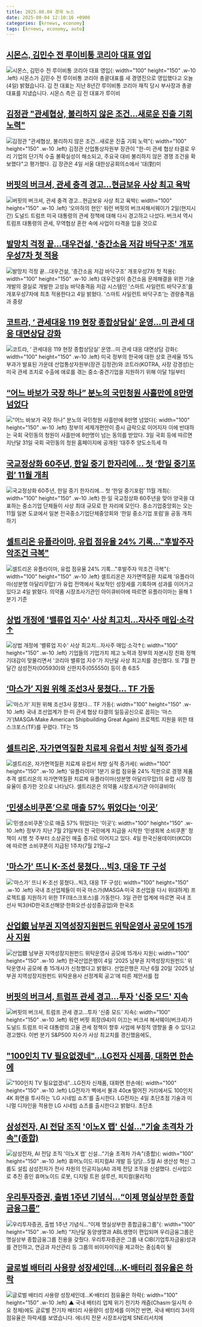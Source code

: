 ```yaml
---
title: 2025.08.04 경제 뉴스
date: 2025-08-04 12:10:16 +0900
categories: [krnews, economy]
tags: [krnews, economy, auto]
---
```

## [시몬스, 김민수 전 루이비통 코리아 대표 영입](https://n.news.naver.com/mnews/article/422/0000767093)

![시몬스, 김민수 전 루이비통 코리아 대표 영입](https://mimgnews.pstatic.net/image/origin/422/2025/08/04/767093.jpg?type=nf220_150){: width="100" height="150" .w-10 .left}
시몬스가 김민수 전 루이비통 코리아 총괄대표를 새 경영진으로 영입했다고 오늘(4일) 밝혔습니다. 김 전 대표는 지난 8년간 루이비통 코리아 재직 당시 부사장과 총괄대표를 지냈습니다. 시몬스 측은 김 전 대표가 루이비

## [김정관 "관세협상, 불리하지 않은 조건…새로운 진출 기회 노력"](https://n.news.naver.com/mnews/article/015/0005166440)

![김정관 "관세협상, 불리하지 않은 조건…새로운 진출 기회 노력"](https://mimgnews.pstatic.net/image/origin/015/2025/08/04/5166440.jpg?type=nf220_150){: width="100" height="150" .w-10 .left}
김정관 산업통상자원부 장관이 "한-미 관세 협상 타결로 우리 기업의 단기적 수출 불확실성이 해소되고, 주요국 대비 불리하지 않은 경쟁 조건을 확보했다"고 평가했다. 김 장관은 4일 서울 대한상공회의소에서 '대(對)미

## [버핏의 버크셔, 관세 충격 경고…현금보유 사상 최고 육박](https://n.news.naver.com/mnews/article/014/0005386178)

![버핏의 버크셔, 관세 충격 경고…현금보유 사상 최고 육박](https://mimgnews.pstatic.net/image/origin/014/2025/08/03/5386178.jpg?type=nf220_150){: width="100" height="150" .w-10 .left}
‘오마하의 현인’ 워런 버핏의 버크셔해서웨이가 2일(현지시간) 도널드 트럼프 미국 대통령의 관세 정책에 대해 다시 경고하고 나섰다. 버크셔 역시 트럼프 대통령의 관세, 무역협상 혼란 속에 사업이 타격을 입을 것으로

## [발망치 걱정 끝…대우건설, '층간소음 저감 바닥구조' 개포우성7차 첫 적용](https://n.news.naver.com/mnews/article/008/0005230954)

![발망치 걱정 끝…대우건설, '층간소음 저감 바닥구조' 개포우성7차 첫 적용](https://mimgnews.pstatic.net/image/origin/008/2025/08/04/5230954.jpg?type=nf220_150){: width="100" height="150" .w-10 .left}
대우건설이 층간소음 문제해결을 위한 기술개발의 결실로 개발한 고성능 바닥충격음 저감 시스템인 '스마트 사일런트 바닥구조'를 개포우성7차에 최초 적용한다고 4일 밝혔다. '스마트 사일런트 바닥구조'는 경량충격음과 중량

## [코트라, ‘ 관세대응 119 현장 종합상담실’ 운영…미 관세 대응 대면상담 강화](https://n.news.naver.com/mnews/article/082/0001338477)

![코트라, ‘ 관세대응 119 현장 종합상담실’ 운영…미 관세 대응 대면상담 강화](https://mimgnews.pstatic.net/image/origin/082/2025/08/04/1338477.jpg?type=nf220_150){: width="100" height="150" .w-10 .left}
미국 정부의 한국에 대한 상호 관세율 15% 부과가 발표된 가운데 산업통상자원부(장관 김정관)와 코트라(KOTRA, 사장 강경성)는 미국 관세 조치로 수출에 애로를 겪는 중소·중견기업을 지원하기 위해 이달 1일부터

## [“어느 바보가 국장 하나” 분노의 국민청원 사흘만에 8만명 넘었다](https://n.news.naver.com/mnews/article/081/0003562968)

![“어느 바보가 국장 하나” 분노의 국민청원 사흘만에 8만명 넘었다](https://mimgnews.pstatic.net/image/origin/081/2025/08/03/3562968.jpg?type=nf220_150){: width="100" height="150" .w-10 .left}
정부의 세제개편안이 증시 급락으로 이어지자 이에 반대하는 국회 국민동의 청원이 사흘만에 8만명이 넘는 동의를 받았다. 3일 국회 등에 따르면 지난달 31일 국회 국민동의 청원 홈페이지에 공개된 ‘대주주 양도소득세 하

## [국교정상화 60주년, 한일 중기 한자리에… 첫 ‘한일 중기포럼’ 11월 개최](https://n.news.naver.com/mnews/article/023/0003921065)

![국교정상화 60주년, 한일 중기 한자리에… 첫 ‘한일 중기포럼’ 11월 개최](https://mimgnews.pstatic.net/image/origin/023/2025/08/04/3921065.jpg?type=nf220_150){: width="100" height="150" .w-10 .left}
한·일 국교정상화 60주년을 맞아 양국을 대표하는 중소기업 단체들이 사상 최대 규모로 한 자리에 모인다. 중소기업중앙회는 오는 11월 일본 도쿄에서 일본 전국중소기업단체중앙회와 ‘한일 중소기업 포럼’을 공동 개최하기

## [셀트리온 유플라이마, 유럽 점유율 24% 기록…"후발주자 악조건 극복"](https://n.news.naver.com/mnews/article/119/0002986991)

![셀트리온 유플라이마, 유럽 점유율 24% 기록…"후발주자 악조건 극복"](https://mimgnews.pstatic.net/image/origin/119/2025/08/04/2986991.jpg?type=nf220_150){: width="100" height="150" .w-10 .left}
셀트리온은 자가면역질환 치료제 ‘유플라이마(성분명 아달리무맙)’가 유럽 전역에서 독보적인 성장세를 기록하며 성과를 이어가고 있다고 4일 밝혔다. 의약품 시장조사기관인 아이큐비아에 따르면 유플라이마는 올해 1분기 기준

## [상법 개정에 '밸류업 지수' 사상 최고치…자사주 매입·소각↑](https://n.news.naver.com/mnews/article/421/0008409621)

![상법 개정에 '밸류업 지수' 사상 최고치…자사주 매입·소각↑](https://mimgnews.pstatic.net/image/origin/421/2025/08/04/8409621.jpg?type=nf220_150){: width="100" height="150" .w-10 .left}
기업들의 기업가치 제고 노력과 정부의 자본시장 친화 정책 기대감이 맞물리면서 '코리아 밸류업 지수'가 지난달 사상 최고치를 경신했다. 또 7월 한 달간 삼성전자(005930)와 신한지주(055550) 등이 총 6조5

## [‘마스가’ 지원 위해 조선3사 뭉쳤다… TF 가동](https://n.news.naver.com/mnews/article/005/0001793653)

![‘마스가’ 지원 위해 조선3사 뭉쳤다… TF 가동](https://mimgnews.pstatic.net/image/origin/005/2025/08/04/1793653.jpg?type=nf220_150){: width="100" height="150" .w-10 .left}
국내 조선업계가 한·미 관세 협상 타결의 일등공신으로 꼽히는 ‘마스가’(MASGA·Make American Shipbuilding Great Again) 프로젝트 지원을 위한 태스크포스(TF)를 꾸렸다. TF는 15

## [셀트리온, 자가면역질환 치료제 유럽서 처방 실적 증가세](https://n.news.naver.com/mnews/article/366/0001097738)

![셀트리온, 자가면역질환 치료제 유럽서 처방 실적 증가세](https://mimgnews.pstatic.net/image/origin/366/2025/08/04/1097738.jpg?type=nf220_150){: width="100" height="150" .w-10 .left}
‘유플라이마’ 1분기 유럽 점유율 24% 직판으로 경쟁 제품 추격 셀트리온의 자가면역질환 치료제 유플라이마(성분명 아달리무맙)의 유럽 시장 점유율이 증가한 것으로 나타났다. 셀트리온은 의약품 시장조사기관 아이큐비아(

## [‘민생소비쿠폰’으로 매출 57% 뛰었다는 ‘이곳’](https://n.news.naver.com/mnews/article/018/0006081105)

![‘민생소비쿠폰’으로 매출 57% 뛰었다는 ‘이곳’](https://mimgnews.pstatic.net/image/origin/018/2025/08/04/6081105.jpg?type=nf220_150){: width="100" height="150" .w-10 .left}
정부가 지난 7월 21일부터 전 국민에게 지급을 시작한 ‘민생회복 소비쿠폰’ 정책이 시행 첫 주부터 소상공인 매출 증가로 이어지고 있다. 4일 한국신용데이터(KCD)에 따르면 소비쿠폰이 지급된 1주차(7월 21일~2

## ['마스가' 뜨니 K-조선 뭉쳤다…빅3, 대응 TF 구성](https://n.news.naver.com/mnews/article/008/0005230706)

!['마스가' 뜨니 K-조선 뭉쳤다…빅3, 대응 TF 구성](https://mimgnews.pstatic.net/image/origin/008/2025/08/03/5230706.jpg?type=nf220_150){: width="100" height="150" .w-10 .left}
국내 조선업체들이 미국 마스가(MASGA·미국 조선업을 다시 위대하게) 프로젝트를 지원하기 위한 TF(태스크포스)를 가동한다. 3일 관련 업계에 따르면 국내 조선사 빅3(HD한국조선해양·한화오션·삼성중공업)와 한국조

## [산업銀 남부권 지역성장지원펀드 위탁운영사 공모에 15개사 지원](https://n.news.naver.com/mnews/article/018/0006081221)

![산업銀 남부권 지역성장지원펀드 위탁운영사 공모에 15개사 지원](https://mimgnews.pstatic.net/image/origin/018/2025/08/04/6081221.jpg?type=nf220_150){: width="100" height="150" .w-10 .left}
한국산업은행이 4일 ‘2025 남부권 지역성장지원펀드’ 위탁운영사 공모에 총 15개사가 신청했다고 밝혔다. 산업은행은 지난 6월 20일 ‘2025 남부권 지역성장지원펀드 위탁운용사 선정계획 공고’에 따른 제안서를 접

## [버핏의 버크셔, 트럼프 관세 경고…투자 '신중 모드' 지속](https://n.news.naver.com/mnews/article/277/0005631929)

![버핏의 버크셔, 트럼프 관세 경고…투자 '신중 모드' 지속](https://mimgnews.pstatic.net/image/origin/277/2025/08/04/5631929.jpg?type=nf220_150){: width="100" height="150" .w-10 .left}
워런 버핏 회장(94)이 이끄는 버크셔 해서웨이(버크셔)가 도널드 트럼프 미국 대통령의 고율 관세 정책이 향후 사업에 부정적 영향을 줄 수 있다고 경고했다. 이번 분기 S&P500 지수가 사상 최고치를 경신했음에도,

## ["100인치 TV 필요없겠네"…LG전자 신제품, 대화면 한손에](https://n.news.naver.com/mnews/article/015/0005166385)

!["100인치 TV 필요없겠네"…LG전자 신제품, 대화면 한손에](https://mimgnews.pstatic.net/image/origin/015/2025/08/04/5166385.jpg?type=nf220_150){: width="100" height="150" .w-10 .left}
LG전자가 벽에서 불과 40㎝ 떨어진 거리에서도 100인치 4K 화면을 투사하는 'LG 시네빔 쇼츠'를 출시한다. LG전자는 4일 초단초점 기술과 미니멀 디자인을 적용한 LG 시네빔 쇼츠를 출시한다고 밝혔다. 초단초

## [삼성전자, AI 전담 조직 '이노X 랩' 신설…"기술 초격차 가속"(종합)](https://n.news.naver.com/mnews/article/001/0015547124)

![삼성전자, AI 전담 조직 '이노X 랩' 신설…"기술 초격차 가속"(종합)](https://mimgnews.pstatic.net/image/origin/001/2025/08/04/15547124.jpg?type=nf220_150){: width="100" height="150" .w-10 .left}
휴머노이드·피지컬AI 개발 등 담당…5월 AI 생산성 혁신 그룹도 설립 삼성전자가 전사 차원의 인공지능(AI) 과제 전담 조직을 신설했다. 신사업으로 추진 중인 휴머노이드 로봇, 디지털 트윈 설루션, 피지컬(물리적)

## [우리투자증권, 출범 1주년 기념식…“이제 명실상부한 종합금융그룹”](https://n.news.naver.com/mnews/article/029/0002973000)

![우리투자증권, 출범 1주년 기념식…“이제 명실상부한 종합금융그룹”](https://mimgnews.pstatic.net/image/origin/029/2025/08/04/2973000.jpg?type=nf220_150){: width="100" height="150" .w-10 .left}
“지난달 동양생명과 ABL생명이 편입되며 우리금융그룹은 명실상부 종합금융그룹 진용을 갖췄다. 우리투자증권은 그룹 내 CIB(기업투자금융)성과를 견인하고, 연금과 자산관리 등 그룹의 비이자이익을 제고하는 중심축이 될

## [글로벌 배터리 사용량 성장세인데…K-배터리 점유율은 하락](https://n.news.naver.com/mnews/article/055/0001281037)

![글로벌 배터리 사용량 성장세인데…K-배터리 점유율은 하락](https://mimgnews.pstatic.net/image/origin/055/2025/08/04/1281037.jpg?type=nf220_150){: width="100" height="150" .w-10 .left}
▲ 국내 배터리 업체 위기 전기차 캐즘(Chasm·일시적 수요 정체)에도 글로벌 전기차 배터리 사용량이 성장세를 이어간 반면, 국내 배터리 3사의 점유율은 하락세를 보였습니다. 에너지 전문 시장조사업체 SNE리서치에

